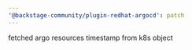 ```yaml
---
'@backstage-community/plugin-redhat-argocd': patch
---
```


fetched argo resources timestamp from k8s object
